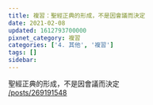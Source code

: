 ```yaml
---
title: 複習：聖經正典的形成，不是因會議而決定
date: 2021-02-08
updated: 1612793700000
pixnet_category: 複習
categories: ['4. 其他', '複習']
tags: []
sidebar: 
---
```


<p>聖經正典的形成，不是因會議而決定<br/>
<a href="/posts/269191548" target="_blank">/posts/269191548</a></p>
<p> </p>
